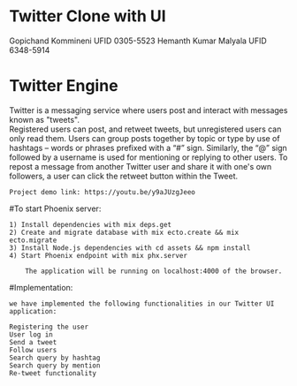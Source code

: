 # Twitter Clone with UI

Gopichand Kommineni         UFID 0305-5523
Hemanth Kumar Malyala       UFID 6348-5914


# Twitter Engine

 Twitter is a messaging service where users post and interact with messages known as "tweets".  
 Registered users can post, and retweet tweets, but unregistered users can only read them. 
 Users can group posts together by topic or type by use of hashtags – words or phrases prefixed with a 
 “#” sign. Similarly, the “@” sign followed by a username is used for mentioning or replying to other users.
 To repost a message from another Twitter user and share it with one's own followers, a user can click the 
 retweet button within the Tweet. 
 
 
	Project demo link: https://youtu.be/y9aJUzgJeeo
 
#To start Phoenix server:

	1) Install dependencies with mix deps.get
	2) Create and migrate database with mix ecto.create && mix ecto.migrate
	3) Install Node.js dependencies with cd assets && npm install
	4) Start Phoenix endpoint with mix phx.server
	
		The application will be running on localhost:4000 of the browser.
		
#Implementation:

	we have implemented the following functionalities in our Twitter UI application:
	
	Registering the user
	User log in
	Send a tweet
	Follow users
	Search query by hashtag
	Search query by mention
	Re-tweet functionality
	
	

